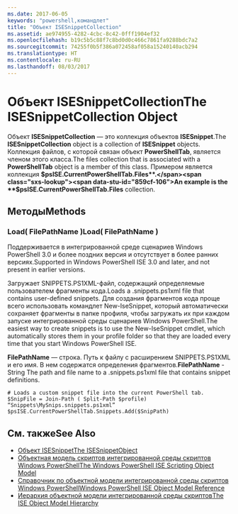 ```yaml
---
ms.date: 2017-06-05
keywords: "powershell,командлет"
title: "Объект ISESnippetCollection"
ms.assetid: ae974955-4282-4cbc-8c42-0fff1904ef32
ms.openlocfilehash: b19c5b5c88f7c8bd0d0c466c7861fa9288bdc7a2
ms.sourcegitcommit: 74255f0b5f386a072458af058a15240140acb294
ms.translationtype: HT
ms.contentlocale: ru-RU
ms.lasthandoff: 08/03/2017
---
```

# <a name="the-isesnippetcollection-object"></a><span data-ttu-id="859cf-103">Объект ISESnippetCollection</span><span class="sxs-lookup"><span data-stu-id="859cf-103">The ISESnippetCollection Object</span></span>
  <span data-ttu-id="859cf-104">Объект **ISESnippetCollection** — это коллекция объектов **ISESnippet**.</span><span class="sxs-lookup"><span data-stu-id="859cf-104">The **ISESnippetCollection** object is a collection of **ISESnippet** objects.</span></span> <span data-ttu-id="859cf-105">Коллекция файлов, с которой связан объект **PowerShellTab**, является членом этого класса.</span><span class="sxs-lookup"><span data-stu-id="859cf-105">The files collection that is associated with a **PowerShellTab** object is a member of this class.</span></span> <span data-ttu-id="859cf-106">Примером является коллекция **$psISE.CurrentPowerShellTab.Files**.</span><span class="sxs-lookup"><span data-stu-id="859cf-106">An example is the **$psISE.CurrentPowerShellTab.Files** collection.</span></span>

## <a name="methods"></a><span data-ttu-id="859cf-107">Методы</span><span class="sxs-lookup"><span data-stu-id="859cf-107">Methods</span></span>

### <a name="load-filepathname-"></a><span data-ttu-id="859cf-108">Load\( FilePathName \)</span><span class="sxs-lookup"><span data-stu-id="859cf-108">Load\( FilePathName \)</span></span>
  <span data-ttu-id="859cf-109">Поддерживается в интегрированной среде сценариев Windows PowerShell 3.0 и более поздних версия и отсутствует в более ранних версиях.</span><span class="sxs-lookup"><span data-stu-id="859cf-109">Supported in Windows PowerShell ISE 3.0 and later, and not present in earlier versions.</span></span> 

 <span data-ttu-id="859cf-110">Загружает SNIPPETS.PS1XML-файл, содержащий определяемые пользователем фрагменты кода.</span><span class="sxs-lookup"><span data-stu-id="859cf-110">Loads a .snippets.ps1xml file that contains user-defined snippets.</span></span> <span data-ttu-id="859cf-111">Для создания фрагментов кода проще всего использовать командлет New-IseSnippet, который автоматически сохраняет фрагменты в папке профиля, чтобы загружать их при каждом запуске интегрированной среды сценариев Windows PowerShell.</span><span class="sxs-lookup"><span data-stu-id="859cf-111">The easiest way to create snippets is to use the New-IseSnippet cmdlet, which automatically stores them in your profile folder so that they are loaded every time that you start Windows PowerShell ISE.</span></span>

 <span data-ttu-id="859cf-112">**FilePathName** — строка. Путь к файлу с расширением SNIPPETS.PS1XML и его имя. В нем содержатся определения фрагментов.</span><span class="sxs-lookup"><span data-stu-id="859cf-112">**FilePathName** - String The path and file name to a .snippets.ps1xml file that contains snippet definitions.</span></span>

```
# Loads a custom snippet file into the current PowerShell tab.
$SnipFile = Join-Path ( Split-Path $profile) “Snippets\MySnips.snippets.ps1xml” $psISE.CurrentPowerShellTab.Snippets.Add($SnipPath)

```

## <a name="see-also"></a><span data-ttu-id="859cf-113">См. также</span><span class="sxs-lookup"><span data-stu-id="859cf-113">See Also</span></span>
- [<span data-ttu-id="859cf-114">Объект ISESnippet</span><span class="sxs-lookup"><span data-stu-id="859cf-114">The ISESnippetObject</span></span>](The-ISESnippetObject.md) 
- [<span data-ttu-id="859cf-115">Объектная модель скриптов интегрированной среды скриптов Windows PowerShell</span><span class="sxs-lookup"><span data-stu-id="859cf-115">The Windows PowerShell ISE Scripting Object Model</span></span>](The-Windows-PowerShell-ISE-Scripting-Object-Model.md) 
- [<span data-ttu-id="859cf-116">Справочник по объектной модели интегрированной среды скриптов Windows PowerShell</span><span class="sxs-lookup"><span data-stu-id="859cf-116">Windows PowerShell ISE Object Model Reference</span></span>](Windows-PowerShell-ISE-Object-Model-Reference.md) 
- [<span data-ttu-id="859cf-117">Иерархия объектной модели интегрированной среды скриптов</span><span class="sxs-lookup"><span data-stu-id="859cf-117">The ISE Object Model Hierarchy</span></span>](The-ISE-Object-Model-Hierarchy.md)

  
